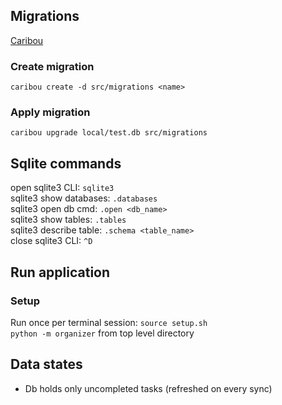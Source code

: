 ## Migrations
[Caribou](https://github.com/clutchski/caribou?tab=readme-ov-file#caribou-sqlite-migrations)
### Create migration
`caribou create -d src/migrations <name>`
### Apply migration
`caribou upgrade local/test.db src/migrations`
## Sqlite commands
open sqlite3 CLI: `sqlite3`\
sqlite3 show databases: `.databases`\
sqlite3 open db cmd: `.open <db_name>`\
sqlite3 show tables: `.tables`\
sqlite3 describe table: `.schema <table_name>`\
close sqlite3 CLI: `^D`
## Run application
### Setup
Run once per terminal session: `source setup.sh`\
`python -m organizer` from top level directory
## Data states
- Db holds only uncompleted tasks (refreshed on every sync)
